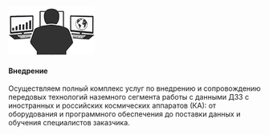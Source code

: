 ![Внедрение](assets/img/services-introduction.png)

#### Внедрение

Осуществляем полный комплекс услуг по внедрению и сопровождению передовых технологий наземного сегмента работы
с данными ДЗЗ с иностранных и российских космических аппаратов (КА): от оборудования и программного обеспечения
до поставки данных и обучения специалистов заказчика.
